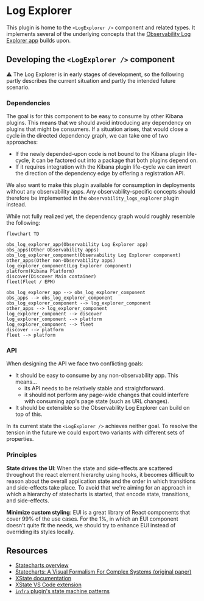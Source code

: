 # Log Explorer

This plugin is home to the `<LogExplorer />` component and related types. It implements several of the underlying concepts that the [Observability Log Explorer app](../observability_solution/observability_logs_explorer) builds upon.

## Developing the `<LogExplorer />` component

⚠ The Log Explorer is in early stages of development, so the following partly describes the current situation and partly the intended future scenario.

### Dependencies

The goal is for this component to be easy to consume by other Kibana plugins. This means that we should avoid introducing any dependency on plugins that might be consumers. If a situation arises, that would close a cycle in the directed dependency graph, we can take one of two approaches:

- If the newly depended-upon code is not bound to the Kibana plugin life-cycle, it can be factored out into a package that both plugins depend on.
- If it requires integration with the Kibana plugin life-cycle we can invert the direction of the dependency edge by offering a registration API.

We also want to make this plugin available for consumption in deployments without any observability apps. Any observability-specific concepts should therefore be implemented in the `observability_logs_explorer` plugin instead.

While not fully realized yet, the dependency graph would roughly resemble the following:

```mermaid
flowchart TD

obs_log_explorer_app(Observability Log Explorer app)
obs_apps(Other Observability apps)
obs_log_explorer_component(Observability Log Explorer component)
other_apps(Other non-Observability apps)
log_explorer_component(Log Explorer component)
platform(Kibana Platform)
discover(Discover Main container)
fleet(Fleet / EPM)

obs_log_explorer_app --> obs_log_explorer_component
obs_apps --> obs_log_explorer_component
obs_log_explorer_component --> log_explorer_component
other_apps --> log_explorer_component
log_explorer_component --> discover
log_explorer_component --> platform
log_explorer_component --> fleet
discover --> platform
fleet --> platform
```

### API

When designing the API we face two conflicting goals:

- It should be easy to consume by any non-observability app. This means...
  - its API needs to be relatively stable and straightforward.
  - it should not perform any page-wide changes that could interfere with consuming app's page state (such as URL changes).
- It should be extensible so the Observability Log Explorer can build on top of this.

In its current state the `<LogExplorer />` achieves neither goal. To resolve the tension in the future we could export two variants with different sets of properties.

### Principles

**State drives the UI**: When the state and side-effects are scattered throughout the react element hierarchy using hooks, it becomes difficult to reason about the overall application state and the order in which transitions and side-effects take place. To avoid that we're aiming for an approach in which a hierarchy of statecharts is started, that encode state, transitions, and side-effects.

**Minimize custom styling**: EUI is a great library of React components that cover 99% of the use cases. For the 1%, in which an EUI component doesn't quite fit the needs, we should try to enhance EUI instead of overriding its styles locally.

## Resources

- [Statecharts overview](https://statecharts.dev/)
- [Statecharts: A Visual Formalism For Complex Systems (original paper)](https://www.wisdom.weizmann.ac.il/~harel/papers/Statecharts.pdf)
- [XState documentation](https://stately.ai/docs/xstate)
- [XState VS Code extension](https://stately.ai/docs/tools/xstate-vscode-extension)
- [`infra` plugin's state machine patterns](../infra/docs/state_machines/README.md)
